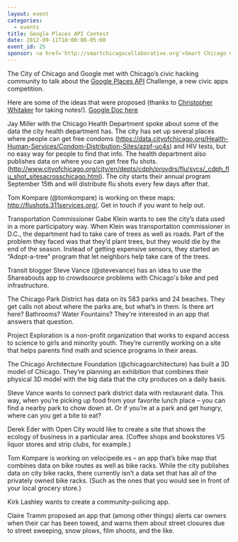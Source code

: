 ```yaml
---
layout: event
categories: 
  - events
title: Google Places API Contest
date: 2012-09-11T18:00:00-05:00
event_id: 25
sponsor: <a href='http://smartchicagocollaborative.org'>Smart Chicago Collaborative</a>
---
```


The City of Chicago and Google met with Chicago’s civic hacking community to talk about the [Google Places API](https://developers.google.com/places/) Challenge, a new civic apps competition.

Here are some of the ideas that were proposed (thanks to [Christopher Whitaker](https://twitter.com/CivicWhitaker) for taking notes!). [Google Doc here](https://docs.google.com/spreadsheets/d/1KUoI85JlU-cvJ-19xZq-z0NENuost1N_Ma5wNJCU_cY/edit#gid=0)

Jay Miller with the Chicago Health Department spoke about some of the data the city health department has. The city has set up several places where people can get free condoms (https://data.cityofchicago.org/Health-Human-Services/Condom-Distribution-Sites/azpf-uc4s) and HIV tests, but no easy way for people to find that info. The health department also publishes data on where you can get free flu shots. (http://www.cityofchicago.org/city/en/depts/cdph/provdrs/flu/svcs/_cdph_flu_shot_sitesacrosschicago.html).  The city starts their annual program September 15th and will distribute flu shots every few days after that. 

Tom Kompare (@tomkompare) is working on these maps: http://flushots.311services.org/. Get in touch if you want to help out.

Transportation Commissioner Gabe Klein wants to see the city’s data used in a more participatory way. When Klein was transportation commissioner in D.C., the department had to take care of trees as well as roads. Part of the problem they faced was that they’d plant trees, but they would die by the end of the season. Instead of getting expensive sensors, they started an “Adopt-a-tree” program that let neighbors help take care of the trees. 

Transit blogger Steve Vance (@stevevance) has an idea to use the Shareabouts app to crowdsource problems with Chicago's bike and ped infrastructure.

The Chicago Park District has data on its 583 parks and 24 beaches. They get calls not about where the parks are, but what’s in them. Is there art here? Bathrooms? Water Fountains?  They're interested in an app that answers that question.

Project Exploration is a non-profit organization that works to expand access to science to girls and minority youth. They’re currently working on a site that helps parents find math and science programs in their areas.

The Chicago Architecture Foundation (@chicagoarchitecture) has built a 3D model of Chicago. They’re planning an exhibition that combines their physical 3D model with the big data that the city produces on a daily basis. 

Steve Vance wants to connect park district data with restaurant data. This way, when you’re picking up food from your favorite lunch place – you can find a nearby park to chow down at. Or if you’re at a park and get hungry, where can you get a bite to eat? 

Derek Eder with Open City would like to create a site that shows the ecology of business in a particular area.  (Coffee shops and bookstores VS liquor stores and strip clubs, for example.) 

Tom Kompare is working on velocipede.es – an app that’s bike map that combines data on bike routes as well as bike racks. While the city publishes data on city bike racks, there currently isn’t a data set that has all of the privately owned bike racks. (Such as the ones that you would see in front of your local grocery store.) 

Kirk Lashley wants to create a community-policing app. 

Claire Tramm proposed an app that (among other things) alerts car owners when their car has been towed, and warns them about street closures due to street sweeping, snow plows, film shoots, and the like.
